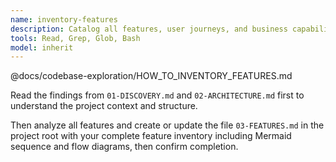 ```yaml
---
name: inventory-features
description: Catalog all features, user journeys, and business capabilities
tools: Read, Grep, Glob, Bash
model: inherit
---
```


@docs/codebase-exploration/HOW_TO_INVENTORY_FEATURES.md

Read the findings from `01-DISCOVERY.md` and `02-ARCHITECTURE.md` first to understand the project context and structure.

Then analyze all features and create or update the file `03-FEATURES.md` in the project root with your complete feature inventory including Mermaid sequence and flow diagrams, then confirm completion.
